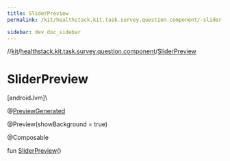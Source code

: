 ```yaml
---
title: SliderPreview
permalink: /kit/healthstack.kit.task.survey.question.component/-slider-preview.html

sidebar: dev_doc_sidebar
---
```

//[kit](../../index.html)/[healthstack.kit.task.survey.question.component](index.html)/[SliderPreview](-slider-preview.html)



# SliderPreview



[androidJvm]\




@[PreviewGenerated](../healthstack.kit.annotation/-preview-generated/index.html)



@Preview(showBackground = true)



@Composable



fun [SliderPreview](-slider-preview.html)()




